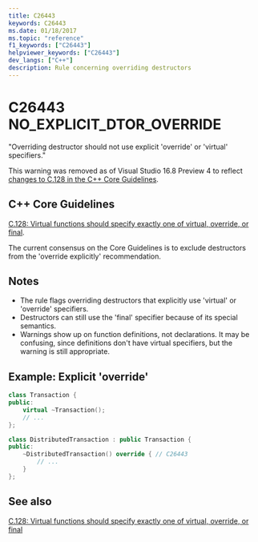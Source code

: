 ```yaml
---
title: C26443
keywords: C26443
ms.date: 01/18/2017
ms.topic: "reference"
f1_keywords: ["C26443"]
helpviewer_keywords: ["C26443"]
dev_langs: ["C++"]
description: Rule concerning overriding destructors
---
```


# C26443 NO_EXPLICIT_DTOR_OVERRIDE

"Overriding destructor should not use explicit 'override' or 'virtual' specifiers."

This warning was removed as of Visual Studio 16.8 Preview 4 to reflect [changes to C.128 in the C++ Core Guidelines](https://github.com/isocpp/CppCoreGuidelines/pull/1448).

## C++ Core Guidelines

[C.128: Virtual functions should specify exactly one of virtual, override, or final](https://github.com/isocpp/CppCoreGuidelines/blob/master/CppCoreGuidelines.md).

The current consensus on the Core Guidelines is to exclude destructors from the 'override explicitly' recommendation.

## Notes

- The rule flags overriding destructors that explicitly use 'virtual' or 'override' specifiers.
- Destructors can still use the 'final' specifier because of its special semantics.
- Warnings show up on function definitions, not declarations. It may be confusing, since definitions don't have virtual specifiers, but the warning is still appropriate.

## Example: Explicit 'override'

```cpp
class Transaction {
public:
    virtual ~Transaction();
    // ...
};

class DistributedTransaction : public Transaction {
public:
    ~DistributedTransaction() override { // C26443
        // ...
    }
};
```

## See also

[C.128: Virtual functions should specify exactly one of virtual, override, or final](https://github.com/isocpp/CppCoreGuidelines/blob/master/CppCoreGuidelines.md)
